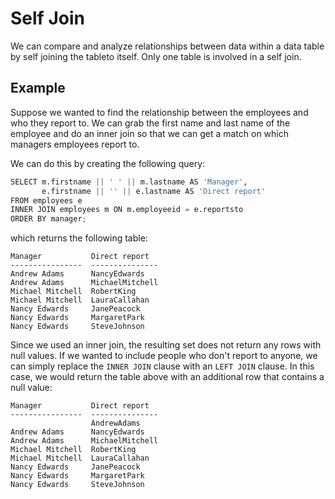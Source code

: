 # Self Join

We can compare and analyze relationships between data within a data table by self joining the tableto itself. Only one table is involved in a self join. 


## Example

Suppose we wanted to find the relationship between the employees and who they report to. We can grab the first name and last name of the employee and do an inner join so that we can get a match on which managers employees report to.

We can do this by creating the following query:
````python
SELECT m.firstname || ' ' || m.lastname AS 'Manager',
       e.firstname || '' || e.lastname AS 'Direct report'
FROM employees e 
INNER JOIN employees m ON m.employeeid = e.reportsto
ORDER BY manager;
````
which returns the following table:
````
Manager           Direct report  
----------------  ---------------
Andrew Adams      NancyEdwards   
Andrew Adams      MichaelMitchell
Michael Mitchell  RobertKing     
Michael Mitchell  LauraCallahan  
Nancy Edwards     JanePeacock    
Nancy Edwards     MargaretPark   
Nancy Edwards     SteveJohnson   
````

Since we used an inner join, the resulting set does not return any rows with null values. If we wanted to include people who don't report to anyone, we can simply replace the `INNER JOIN` clause with an `LEFT JOIN` clause. In this case, we would return the table above with an additional row that contains a null value:
````
Manager           Direct report  
----------------  ---------------
                  AndrewAdams    
Andrew Adams      NancyEdwards   
Andrew Adams      MichaelMitchell
Michael Mitchell  RobertKing     
Michael Mitchell  LauraCallahan  
Nancy Edwards     JanePeacock    
Nancy Edwards     MargaretPark   
Nancy Edwards     SteveJohnson   
````
